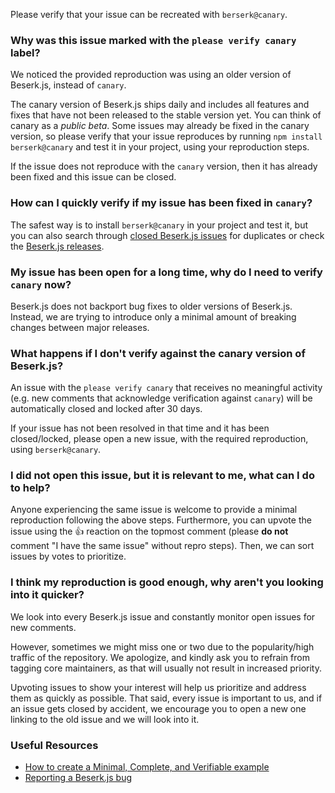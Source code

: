 Please verify that your issue can be recreated with `berserk@canary`.

### **Why was this issue marked with the `please verify canary` label?**

We noticed the provided reproduction was using an older version of Beserk.js, instead of `canary`.

The canary version of Beserk.js ships daily and includes all features and fixes that have not been released to the stable version yet. You can think of canary as a _public beta_. Some issues may already be fixed in the canary version, so please verify that your issue reproduces by running `npm install berserk@canary` and test it in your project, using your reproduction steps.

If the issue does not reproduce with the `canary` version, then it has already been fixed and this issue can be closed.

### **How can I quickly verify if my issue has been fixed in `canary`?**

The safest way is to install `berserk@canary` in your project and test it, but you can also search through [closed Beserk.js issues](https://github.com/vercel/berserk.js/issues?q=is%3Aissue+is%3Aclosed) for duplicates or check the [Beserk.js releases](https://github.com/vercel/berserk.js/releases).

### **My issue has been open for a long time, why do I need to verify `canary` now?**

Beserk.js does not backport bug fixes to older versions of Beserk.js. Instead, we are trying to introduce only a minimal amount of breaking changes between major releases.

### **What happens if I don't verify against the canary version of Beserk.js?**

An issue with the `please verify canary` that receives no meaningful activity (e.g. new comments that acknowledge verification against `canary`) will be automatically closed and locked after 30 days.

If your issue has not been resolved in that time and it has been closed/locked, please open a new issue, with the required reproduction, using `berserk@canary`.

### **I did not open this issue, but it is relevant to me, what can I do to help?**

Anyone experiencing the same issue is welcome to provide a minimal reproduction following the above steps. Furthermore, you can upvote the issue using the :+1: reaction on the topmost comment (please **do not** comment "I have the same issue" without repro steps). Then, we can sort issues by votes to prioritize.

### **I think my reproduction is good enough, why aren't you looking into it quicker?**

We look into every Beserk.js issue and constantly monitor open issues for new comments.

However, sometimes we might miss one or two due to the popularity/high traffic of the repository. We apologize, and kindly ask you to refrain from tagging core maintainers, as that will usually not result in increased priority.

Upvoting issues to show your interest will help us prioritize and address them as quickly as possible. That said, every issue is important to us, and if an issue gets closed by accident, we encourage you to open a new one linking to the old issue and we will look into it.

### **Useful Resources**

- [How to create a Minimal, Complete, and Verifiable example](https://stackoverflow.com/help/mcve)
- [Reporting a Beserk.js bug](https://github.com/vajitsu/berserk.js/blob/canary/.github/ISSUE_TEMPLATE/1.bug_report.yml)
